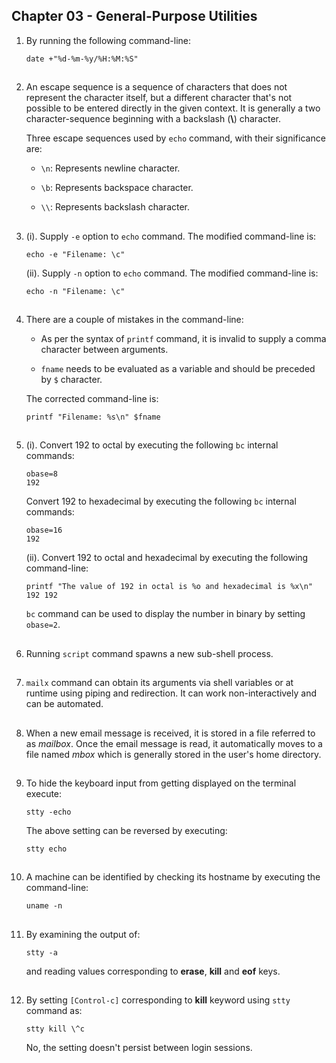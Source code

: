 ## Chapter 03 - General-Purpose Utilities

01.	By running the following command-line:

	`date +"%d-%m-%y/%H:%M:%S"`

##

02.	An escape sequence is a sequence of characters that does not represent the character itself, but a different character that's not possible to be entered directly in the given context. It is generally a two character-sequence beginning with a backslash (**\\**) character.

	Three escape sequences used by `echo` command, with their significance are:

	-	`\n`: Represents newline character.

	-	`\b`: Represents backspace character.

	-	`\\`: Represents backslash character.

##

03.	(i). Supply `-e` option to `echo` command. The modified command-line is:

	`echo -e "Filename: \c"`

	(ii). Supply `-n` option to `echo` command.  The modified command-line is:

	`echo -n "Filename: \c"`

##

04.	There are a couple of mistakes in the command-line:

	-	As per the syntax of `printf` command, it is invalid to supply a comma character between arguments.

	-	`fname` needs to be evaluated as a variable and should be preceded by `$` character.

	The corrected command-line is:

	`printf "Filename: %s\n" $fname`

##

05.	(i). Convert 192 to octal by executing the following `bc` internal commands:

	`obase=8`
	<br/>
	`192`

	Convert 192 to hexadecimal by executing the following `bc` internal commands:

	`obase=16`
	<br/>
	`192`

	(ii). Convert 192 to octal and hexadecimal by executing the following command-line:

	`printf "The value of 192 in octal is %o and hexadecimal is %x\n" 192 192`

	`bc` command can be used to display the number in binary by setting `obase=2`.

##

06.	Running `script` command spawns a new sub-shell process.

##

07.	`mailx` command can obtain its arguments via shell variables or at runtime using piping and redirection. It can work non-interactively and can be automated.

##

08.	When a new email message is received, it is stored in a file referred to as _mailbox_. Once the email message is read, it automatically moves to a file named _mbox_ which is generally stored in the user's home directory.

##

09.	To hide the keyboard input from getting displayed on the terminal execute:

	`stty -echo`

	The above setting can be reversed by executing:

	`stty echo`

##

10.	A machine can be identified by checking its hostname by executing the command-line:

	`uname -n`

##

11.	By examining the output of:

	`stty -a`

	and reading values corresponding to **erase**, **kill** and **eof** keys.

##

12.	By setting `[Control-c]` corresponding to **kill** keyword using `stty` command as:

	`stty kill \^c`

	No, the setting doesn't persist between login sessions.

##
